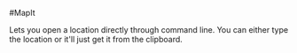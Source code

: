 #MapIt

Lets you open a location directly through command line.
You can either type the location or 
	it'll just get it from the clipboard.